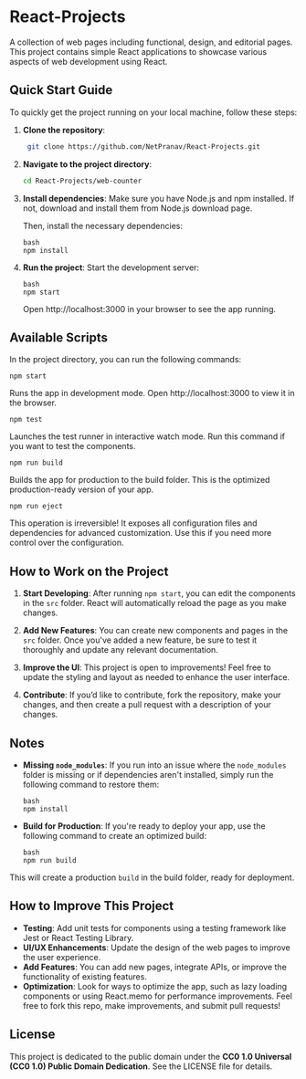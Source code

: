 # React-Projects

A collection of web pages including functional, design, and editorial pages. This project contains simple React applications to showcase various aspects of web development using React.

## Quick Start Guide

To quickly get the project running on your local machine, follow these steps:

1. **Clone the repository**:
   ```bash
    git clone https://github.com/NetPranav/React-Projects.git
2. **Navigate to the project directory**:
   
    ```bash
    cd React-Projects/web-counter
    ```
3. **Install dependencies**: Make sure you have Node.js and npm installed. If not, download and install them from Node.js download page.

    Then, install the necessary dependencies:
    ```
    bash
    npm install
    ```
4. **Run the project**: Start the development server:
    ```
    bash
    npm start
    ```
    Open http://localhost:3000 in your browser to see the app running.


## Available Scripts
In the project directory, you can run the following commands:

`npm start` 

Runs the app in development mode.
Open http://localhost:3000 to view it in the browser.

`npm test` 

Launches the test runner in interactive watch mode. Run this command if you want to test the components.

`npm run build` 

Builds the app for production to the build folder. This is the optimized production-ready version of your app.

`npm run eject` 

This operation is irreversible! It exposes all configuration files and dependencies for advanced customization. Use this if you need more control over the configuration.


## How to Work on the Project
1. **Start Developing**:
After running `npm start`, you can edit the components in the `src` folder. React will automatically reload the page as you make changes.

2. **Add New Features**:
You can create new components and pages in the `src` folder. Once you've added a new feature, be sure to test it thoroughly and update any relevant documentation.

3. **Improve the UI**:
This project is open to improvements! Feel free to update the styling and layout as needed to enhance the user interface.

4. **Contribute**:
If you’d like to contribute, fork the repository, make your changes, and then create a pull request with a description of your changes.


## Notes
* **Missing `node_modules`**: If you run into an issue where the `node_modules` folder is missing or if dependencies aren't installed, simply run the following command to restore them:
  ```
  bash
  npm install
  ```
* **Build for Production**: If you're ready to deploy your app, use the following command to create an optimized build:
  ```
  bash
  npm run build
  ```
This will create a production `build` in the build folder, ready for deployment.


## How to Improve This Project
* **Testing**: Add unit tests for components using a testing framework like Jest or React Testing Library.
* **UI/UX Enhancements**: Update the design of the web pages to improve the user experience.
* **Add Features**: You can add new pages, integrate APIs, or improve the functionality of existing features.
* **Optimization**: Look for ways to optimize the app, such as lazy loading components or using React.memo for performance improvements.
Feel free to fork this repo, make improvements, and submit pull requests!


## License
This project is dedicated to the public domain under the **CC0 1.0 Universal (CC0 1.0) Public Domain Dedication**. See the LICENSE file for details.
